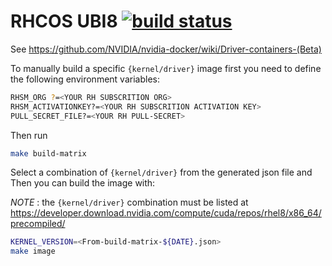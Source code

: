 # RHCOS UBI8 [![build status](https://gitlab.com/nvidia/driver/badges/master/build.svg)](https://gitlab.com/nvidia/driver/commits/master)

See https://github.com/NVIDIA/nvidia-docker/wiki/Driver-containers-(Beta)

To manually build a specific `{kernel/driver}` image first you need to define
the following environment variables:

```bash
RHSM_ORG ?=<YOUR RH SUBSCRITION ORG>
RHSM_ACTIVATIONKEY?=<YOUR RH SUBSCRITION ACTIVATION KEY>
PULL_SECRET_FILE?=<YOUR RH PULL-SECRET>
```

Then run 

```bash
make build-matrix
```

Select a combination of `{kernel/driver}` from the generated json file and
Then you can build the image with:

*NOTE* : the `{kernel/driver}` combination  must be listed at https://developer.download.nvidia.com/compute/cuda/repos/rhel8/x86_64/precompiled/
    
```bash
KERNEL_VERSION=<From-build-matrix-${DATE}.json>
make image
```
